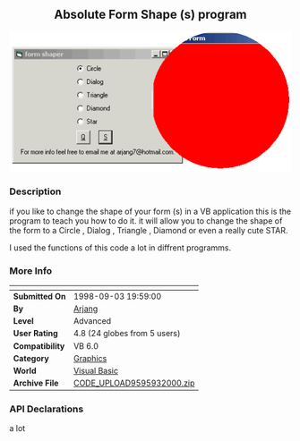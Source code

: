 ﻿<div align="center">

## Absolute Form Shape \(s\) program

<img src="PIC20009364252382.gif">
</div>

### Description

if you like to change the shape of your form (s) in a VB application this is the program to teach you how to do it. it will allow you to change the shape of the form to a Circle , Dialog , Triangle , Diamond or even a really cute STAR.

I used the functions of this code a lot in diffrent programms.
 
### More Info
 


<span>             |<span>
---                |---
**Submitted On**   |1998-09-03 19:59:00
**By**             |[Arjang](https://github.com/Planet-Source-Code/PSCIndex/blob/master/ByAuthor/arjang.md)
**Level**          |Advanced
**User Rating**    |4.8 (24 globes from 5 users)
**Compatibility**  |VB 6\.0
**Category**       |[Graphics](https://github.com/Planet-Source-Code/PSCIndex/blob/master/ByCategory/graphics__1-46.md)
**World**          |[Visual Basic](https://github.com/Planet-Source-Code/PSCIndex/blob/master/ByWorld/visual-basic.md)
**Archive File**   |[CODE\_UPLOAD9595932000\.zip](https://github.com/Planet-Source-Code/arjang-absolute-form-shape-s-program__1-11217/archive/master.zip)

### API Declarations

a lot





